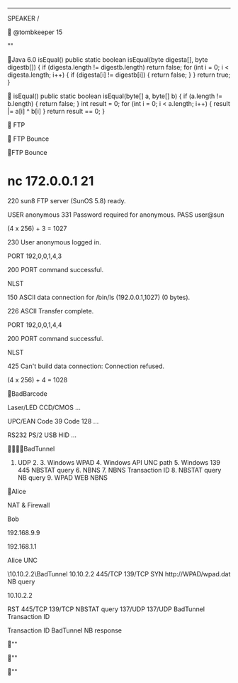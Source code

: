 
----
SPEAKER / 


 @tombkeeper
 15 
 

"" 









Java 6.0  isEqual()
public static boolean isEqual(byte digesta[], byte digestb[]) { if (digesta.length != digestb.length) return false; for (int i = 0; i < digesta.length; i++) { if (digesta[i] != digestb[i]) { return false; } } return true;
}




  

 



 isEqual()
public static boolean isEqual(byte[] a, byte[] b) { if (a.length != b.length) { return false; } int result = 0; for (int i = 0; i < a.length; i++) { result |= a[i] ^ b[i] } return result == 0;
}

 FTP 

 FTP Bounce 

FTP Bounce

# nc 172.0.0.1 21

220 sun8 FTP server (SunOS 5.8) ready.

USER anonymous 331 Password required for anonymous. PASS user@sun

(4 x 256) + 3 = 1027

230 User anonymous logged in.

PORT 192,0,0,1,4,3

200 PORT command successful.

NLST

150 ASCII data connection for /bin/ls (192.0.0.1,1027) (0 bytes).

226 ASCII Transfer complete.

PORT 192,0,0,1,4,4

200 PORT command successful.

NLST

425 Can't build data connection: Connection refused.

(4 x 256) + 4 = 1028



BadBarcode 






Laser/LED CCD/CMOS
...


UPC/EAN Code 39 Code 128
...


RS232 PS/2 USB HID
...

BadTunnel 


1. UDP  2.  3. Windows  WPAD 4. Windows  API  UNC path 5. Windows  139  445  NBSTAT query 6. NBNS  7. NBNS Transaction ID  8. NBSTAT query  NB query  9.  WPAD WEB NBNS 

Alice

NAT & Firewall

Bob

192.168.9.9

192.168.1.1

 Alice  UNC 

 \\10.10.2.2\BadTunnel 10.10.2.2  445/TCP  139/TCP  SYN
 http://WPAD/wpad.dat  NB query

10.10.2.2

 RST 445/TCP  139/TCP   NBSTAT query  137/UDP  137/UDP BadTunnel Transaction ID

 Transaction ID  BadTunnel  NB response

""

""

""

